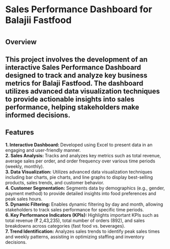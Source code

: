 <h1> Sales Performance Dashboard for Balajii Fastfood <h1>

<h2>Overview </h2>
<h2>
This project involves the development of an interactive Sales Performance Dashboard designed to track and analyze key business metrics for Balaji Fastfood. The dashboard utilizes advanced data visualization techniques to provide actionable insights into sales performance, helping stakeholders make informed decisions.</h2>

<h2>Features </h2>
<b>1. Interactive Dashboard: </b>Developed using Excel to present data in an engaging and user-friendly manner. <br>
<b>2. Sales Analysis: </b>Tracks and analyzes key metrics such as total revenue, average sales per order, and order frequency over various time periods (weekly, monthly).<br>
<b>3. Data Visualization:</b> Utilizes advanced data visualization techniques including bar charts, pie charts, and line graphs to display best-selling products, sales trends, and customer behavior. <br>
<b>4. Customer Segmentation:</b> Segments data by demographics (e.g., gender, payment method) to provide detailed insights into food preferences and peak sales hours. <br>
<b>5. Dynamic Filtering: </b>Enables dynamic filtering by day and month, allowing stakeholders to track sales performance for specific time periods. <br>
<b>6. Key Performance Indicators (KPIs): </b>Highlights important KPIs such as total revenue (₹ 2,43,235), total number of orders (892), and sales breakdowns across categories (fast food vs. beverages). <br>
<b>7. Trend Identification:</b> Analyzes sales trends to identify peak sales times and weekly patterns, assisting in optimizing staffing and inventory decisions.
